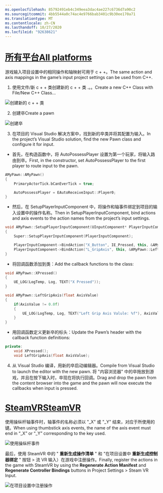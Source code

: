 ```yaml
---
ms.openlocfilehash: 85792491eb4c349eea3dac4ae227c6736d7a90c2
ms.sourcegitcommit: 4bb5544a0c74ac4e9766bab3401c9b30ee170a71
ms.translationtype: MT
ms.contentlocale: zh-CN
ms.lasthandoff: 10/27/2020
ms.locfileid: "92638621"
---
```

# <a name="all-platforms"></a>[<span data-ttu-id="2a5f3-101">所有平台</span><span class="sxs-lookup"><span data-stu-id="2a5f3-101">All platforms</span></span>](#tab/all)

<span data-ttu-id="2a5f3-102">游戏输入项目设置中的相同操作和轴映射可用于 c + +。</span><span class="sxs-lookup"><span data-stu-id="2a5f3-102">The same action and axis mappings in the game’s input project settings can be used from C++.</span></span>

1. <span data-ttu-id="2a5f3-103">使用文件/新 c + + 类创建新的 c + + 类 .。。</span><span class="sxs-lookup"><span data-stu-id="2a5f3-103">Create a new C++ Class with File/New C++ Class...</span></span>

![创建新的 c + + 类](../images/reverb-g2-img-11.png)

2. <span data-ttu-id="2a5f3-105">创建卒</span><span class="sxs-lookup"><span data-stu-id="2a5f3-105">Create a pawn</span></span>

![创建卒](../images/reverb-g2-img-12.png)

3. <span data-ttu-id="2a5f3-107">在项目的 Visual Studio 解决方案中，找到新的卒类并将其配置为输入。</span><span class="sxs-lookup"><span data-stu-id="2a5f3-107">In the project’s Visual Studio solution, find the new Pawn class and configure it for input.</span></span>
* <span data-ttu-id="2a5f3-108">首先，在构造函数中，将 AutoPossessPlayer 设置为第一个玩家，将输入路由到卒。</span><span class="sxs-lookup"><span data-stu-id="2a5f3-108">First, in the constructor, set AutoPossessPlayer to the first player to route input to the pawn.</span></span>

```cpp
AMyPawn::AMyPawn()
{
    PrimaryActorTick.bCanEverTick = true;

    AutoPossessPlayer = EAutoReceiveInput::Player0;
}
```

* <span data-ttu-id="2a5f3-109">然后，在 SetupPlayerInputComponent 中，将操作和轴事件绑定到项目的输入设置中的操作名称。</span><span class="sxs-lookup"><span data-stu-id="2a5f3-109">Then in SetupPlayerInputComponent, bind actions and axis events to the action names from the project’s input settings.</span></span>

```cpp
void AMyPawn::SetupPlayerInputComponent(UInputComponent* PlayerInputComponent)
{
    Super::SetupPlayerInputComponent(PlayerInputComponent);

    PlayerInputComponent->BindAction("X_Button", IE_Pressed, this, &AMyPawn::XPressed);
    PlayerInputComponent->BindAction("L_GripAxis", this, &AMyPawn::LeftGripAxis);
}
```

* <span data-ttu-id="2a5f3-110">将回调函数添加到类：</span><span class="sxs-lookup"><span data-stu-id="2a5f3-110">Add the callback functions to the class:</span></span>

```cpp
void AMyPawn::XPressed()
{
    UE_LOG(LogTemp, Log, TEXT("X Pressed"));
}

void AMyPawn::LeftGripAxis(float AxisValue)
{
    if(AxisValue != 0.0f) 
    {
        UE_LOG(LogTemp, Log, TEXT("Left Grip Axis Valule: %f"), AxisValue);
    }
}
```

* <span data-ttu-id="2a5f3-111">用回调函数定义更新卒的标头：</span><span class="sxs-lookup"><span data-stu-id="2a5f3-111">Update the Pawn’s header with the callback function definitions:</span></span>

```cpp
private:
    void XPressed();
    void LeftGripAxis(float AxisValue);
```

4. <span data-ttu-id="2a5f3-112">从 Visual Studio 编译，用新的卒启动编辑器。</span><span class="sxs-lookup"><span data-stu-id="2a5f3-112">Compile from Visual Studio to launch the editor with the new pawn.</span></span> <span data-ttu-id="2a5f3-113">将 "内容浏览器" 中的卒拖放到游戏，并且在按下输入时，卒现在将执行回调。</span><span class="sxs-lookup"><span data-stu-id="2a5f3-113">Drag and drop the pawn from the content browser into the game and the pawn will now execute the callbacks when input is pressed.</span></span>

# <a name="steamvr"></a>[<span data-ttu-id="2a5f3-114">SteamVR</span><span class="sxs-lookup"><span data-stu-id="2a5f3-114">SteamVR</span></span>](#tab/steamvr)

<span data-ttu-id="2a5f3-115">使用操纵杆轴事件时，轴事件的名称必须以 "_X" 或 "_Y" 结束，对应于所使用的键。</span><span class="sxs-lookup"><span data-stu-id="2a5f3-115">When using thumbstick axis events, the name of the axis event must end in “_X” or “_Y” corresponding to the key used.</span></span>

![使用操纵杆事件](../images/reverb-g2-img-09.png)

<span data-ttu-id="2a5f3-117">最后，使用 SteamVR 中的 " **重新生成操作清单** " 和 "在项目设置中 **重新生成控制器绑定** " 按钮 > 流 VR 输入）在游戏中注册操作。</span><span class="sxs-lookup"><span data-stu-id="2a5f3-117">Finally, register the actions in the game with SteamVR by using the **Regenerate Action Manifest** and **Regenerate Controller Bindings** buttons in Project Settings > Steam VR Input.</span></span>

![在项目设置中注册操作](../images/reverb-g2-img-10.png)

